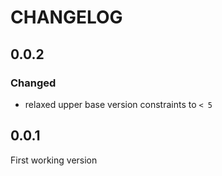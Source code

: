 # CHANGELOG

## 0.0.2
### Changed
* relaxed upper base version constraints to `< 5`

## 0.0.1
First working version
